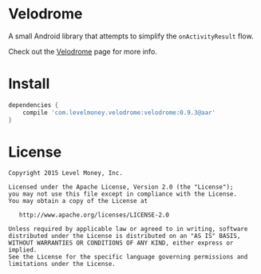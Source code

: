# Velodrome
A small Android library that attempts to simplify the `onActivityResult` flow.

Check out the [Velodrome](http://levelmoney.github.io/velodrome) page for more info.

# Install
```gradle
dependencies {
    compile 'com.levelmoney.velodrome:velodrome:0.9.3@aar'
}
```

# License

    Copyright 2015 Level Money, Inc.

    Licensed under the Apache License, Version 2.0 (the "License");
    you may not use this file except in compliance with the License.
    You may obtain a copy of the License at

       http://www.apache.org/licenses/LICENSE-2.0

    Unless required by applicable law or agreed to in writing, software
    distributed under the License is distributed on an "AS IS" BASIS,
    WITHOUT WARRANTIES OR CONDITIONS OF ANY KIND, either express or implied.
    See the License for the specific language governing permissions and
    limitations under the License.
